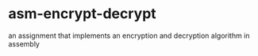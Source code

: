 # asm-encrypt-decrypt
an assignment that implements an encryption and decryption algorithm in assembly
